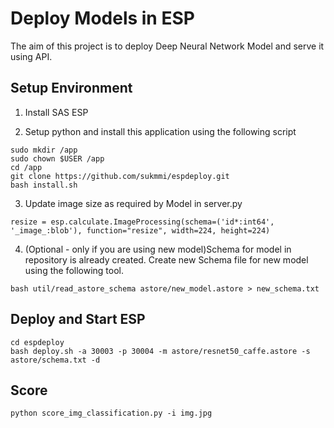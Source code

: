 # Deploy Models in ESP

The aim of this project is to deploy Deep Neural Network Model and serve it using API.

## Setup Environment

1. Install SAS ESP

2. Setup python and install this application using the following script

  ```
  sudo mkdir /app
  sudo chown $USER /app
  cd /app
  git clone https://github.com/sukmmi/espdeploy.git
  bash install.sh
  ```
3. Update image size as required by Model in server.py

  ```
  resize = esp.calculate.ImageProcessing(schema=('id*:int64', '_image_:blob'), function="resize", width=224, height=224)
  ```

4. (Optional - only if you are using new model)Schema for model in repository is already created. Create new Schema file for new model using the following tool.

  ```
  bash util/read_astore_schema astore/new_model.astore > new_schema.txt
  ```

## Deploy and Start ESP

  ```
  cd espdeploy
  bash deploy.sh -a 30003 -p 30004 -m astore/resnet50_caffe.astore -s astore/schema.txt -d
  ```


## Score
 ```
 python score_img_classification.py -i img.jpg
 ```
